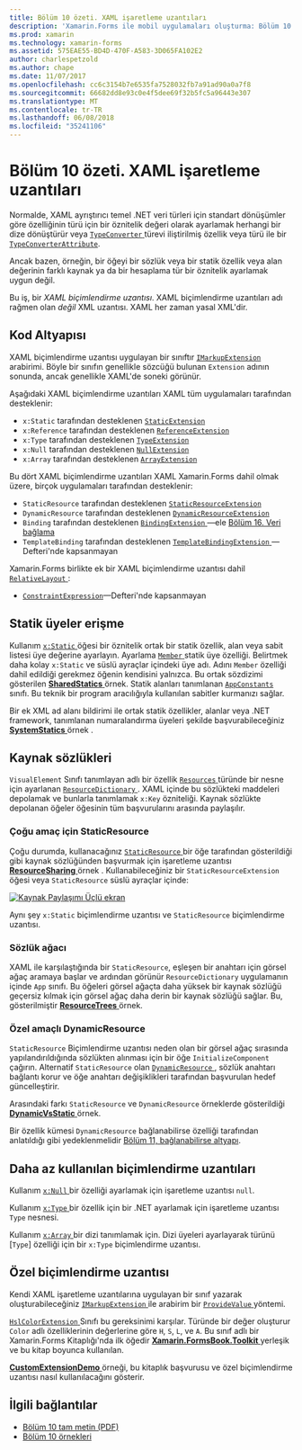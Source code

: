 ```yaml
---
title: Bölüm 10 özeti. XAML işaretleme uzantıları
description: 'Xamarin.Forms ile mobil uygulamaları oluşturma: Bölüm 10 özeti. XAML işaretleme uzantıları'
ms.prod: xamarin
ms.technology: xamarin-forms
ms.assetid: 575EAE55-BD4D-470F-A583-3D065FA102E2
author: charlespetzold
ms.author: chape
ms.date: 11/07/2017
ms.openlocfilehash: cc6c3154b7e6535fa7528032fb7a91ad90a0a7f8
ms.sourcegitcommit: 66682dd8e93c0e4f5dee69f32b5fc5a96443e307
ms.translationtype: MT
ms.contentlocale: tr-TR
ms.lasthandoff: 06/08/2018
ms.locfileid: "35241106"
---
```

# <a name="summary-of-chapter-10-xaml-markup-extensions"></a>Bölüm 10 özeti. XAML işaretleme uzantıları

Normalde, XAML ayrıştırıcı temel .NET veri türleri için standart dönüşümler göre özelliğinin türü için bir öznitelik değeri olarak ayarlamak herhangi bir dize dönüştürür veya [ `TypeConverter` ](https://developer.xamarin.com/api/type/Xamarin.Forms.TypeConverter/) türevi iliştirilmiş özellik veya türü ile bir [`TypeConverterAttribute`](https://developer.xamarin.com/api/type/Xamarin.Forms.TypeConverterAttribute/).

Ancak bazen, örneğin, bir öğeyi bir sözlük veya bir statik özellik veya alan değerinin farklı kaynak ya da bir hesaplama tür bir öznitelik ayarlamak uygun değil.

Bu iş, bir *XAML biçimlendirme uzantısı*. XAML biçimlendirme uzantıları adı rağmen olan *değil* XML uzantısı. XAML her zaman yasal XML'dir.

## <a name="the-code-infrastructure"></a>Kod Altyapısı

XAML biçimlendirme uzantısı uygulayan bir sınıftır [ `IMarkupExtension` ](https://developer.xamarin.com/api/type/Xamarin.Forms.Xaml.IMarkupExtension/) arabirimi. Böyle bir sınıfın genellikle sözcüğü bulunan `Extension` adının sonunda, ancak genellikle XAML'de soneki görünür.

Aşağıdaki XAML biçimlendirme uzantıları XAML tüm uygulamaları tarafından desteklenir:

- `x:Static` tarafından desteklenen [`StaticExtension`](https://developer.xamarin.com/api/type/Xamarin.Forms.Xaml.StaticExtension/)
- `x:Reference` tarafından desteklenen [`ReferenceExtension`](https://developer.xamarin.com/api/type/Xamarin.Forms.Xaml.ReferenceExtension/)
- `x:Type` tarafından desteklenen [`TypeExtension`](https://developer.xamarin.com/api/type/Xamarin.Forms.Xaml.TypeExtension/)
- `x:Null` tarafından desteklenen [`NullExtension`](https://developer.xamarin.com/api/type/Xamarin.Forms.Xaml.NullExtension/)
- `x:Array` tarafından desteklenen [`ArrayExtension`](https://developer.xamarin.com/api/type/Xamarin.Forms.Xaml.ArrayExtension/)

Bu dört XAML biçimlendirme uzantıları XAML Xamarin.Forms dahil olmak üzere, birçok uygulamaları tarafından desteklenir:

- `StaticResource` tarafından desteklenen [`StaticResourceExtension`](https://developer.xamarin.com/api/type/Xamarin.Forms.Xaml.StaticResourceExtension/)
- `DynamicResource` tarafından desteklenen [`DynamicResourceExtension`](https://developer.xamarin.com/api/type/Xamarin.Forms.Xaml.DynamicResourceExtension/)
- `Binding` tarafından desteklenen [ `BindingExtension` ](https://developer.xamarin.com/api/type/Xamarin.Forms.Xaml.BindingExtension/) &mdash;ele [Bölüm 16. Veri bağlama](#chapter16)
- `TemplateBinding` tarafından desteklenen [ `TemplateBindingExtension` ](https://developer.xamarin.com/api/type/Xamarin.Forms.Xaml.TemplateBindingExtension/) &mdash;Defteri'nde kapsanmayan

Xamarin.Forms birlikte ek bir XAML biçimlendirme uzantısı dahil [ `RelativeLayout` ](https://developer.xamarin.com/api/type/Xamarin.Forms.RelativeLayout/):

- [`ConstraintExpression`](https://developer.xamarin.com/api/type/Xamarin.Forms.ConstraintExpression/)&mdash;Defteri'nde kapsanmayan

## <a name="accessing-static-members"></a>Statik üyeler erişme

Kullanım [ `x:Static` ](https://developer.xamarin.com/api/type/Xamarin.Forms.Xaml.StaticExtension/) öğesi bir öznitelik ortak bir statik özellik, alan veya sabit listesi üye değerine ayarlayın. Ayarlama [ `Member` ](https://developer.xamarin.com/api/property/Xamarin.Forms.Xaml.StaticExtension.Member/) statik üye özelliği. Belirtmek daha kolay `x:Static` ve süslü ayraçlar içindeki üye adı. Adını `Member` özelliği dahil edildiği gerekmez öğenin kendisini yalnızca. Bu ortak sözdizimi gösterilen [ **SharedStatics** ](https://github.com/xamarin/xamarin-forms-book-samples/tree/master/Chapter10/SharedStatics) örnek. Statik alanları tanımlanan [ `AppConstants` ](https://github.com/xamarin/xamarin-forms-book-samples/blob/master/Chapter10/SharedStatics/SharedStatics/SharedStatics/AppConstants.cs) sınıfı. Bu teknik bir program aracılığıyla kullanılan sabitler kurmanızı sağlar.

Bir ek XML ad alanı bildirimi ile ortak statik özellikler, alanlar veya .NET framework, tanımlanan numaralandırma üyeleri şekilde başvurabileceğiniz [ **SystemStatics** ](https://github.com/xamarin/xamarin-forms-book-samples/tree/master/Chapter10/SystemStatics) örnek .

## <a name="resource-dictionaries"></a>Kaynak sözlükleri

`VisualElement` Sınıfı tanımlayan adlı bir özellik [ `Resources` ](https://developer.xamarin.com/api/property/Xamarin.Forms.VisualElement.Resources/) türünde bir nesne için ayarlanan [ `ResourceDictionary` ](https://developer.xamarin.com/api/type/Xamarin.Forms.ResourceDictionary/). XAML içinde bu sözlükteki maddeleri depolamak ve bunlarla tanımlamak `x:Key` özniteliği. Kaynak sözlükte depolanan öğeler öğesinin tüm başvurularını arasında paylaşılır.

### <a name="staticresource-for-most-purposes"></a>Çoğu amaç için StaticResource

Çoğu durumda, kullanacağınız [ `StaticResource` ](https://developer.xamarin.com/api/type/Xamarin.Forms.Xaml.StaticResourceExtension/) bir öğe tarafından gösterildiği gibi kaynak sözlüğünden başvurmak için işaretleme uzantısı [ **ResourceSharing** ](https://github.com/xamarin/xamarin-forms-book-samples/tree/master/Chapter10/ResourceSharing) örnek . Kullanabileceğiniz bir `StaticResourceExtension` öğesi veya `StaticResource` süslü ayraçlar içinde:

[![Kaynak Paylaşımı Üçlü ekran](images/ch10fg03-small.png "kaynak paylaşımı")](images/ch10fg03-large.png#lightbox "kaynak paylaşma")

Aynı şey `x:Static` biçimlendirme uzantısı ve `StaticResource` biçimlendirme uzantısı.

### <a name="a-tree-of-dictionaries"></a>Sözlük ağacı

XAML ile karşılaştığında bir `StaticResource`, eşleşen bir anahtarı için görsel ağaç aramaya başlar ve ardından görünür `ResourceDictionary` uygulamanın içinde `App` sınıfı. Bu öğeleri görsel ağaçta daha yüksek bir kaynak sözlüğü geçersiz kılmak için görsel ağaç daha derin bir kaynak sözlüğü sağlar. Bu, gösterilmiştir [ **ResourceTrees** ](https://github.com/xamarin/xamarin-forms-book-samples/tree/master/Chapter10/ResourceTrees) örnek.

### <a name="dynamicresource-for-special-purposes"></a>Özel amaçlı DynamicResource

`StaticResource` Biçimlendirme uzantısı neden olan bir görsel ağaç sırasında yapılandırıldığında sözlükten alınması için bir öğe `InitializeComponent` çağırın. Alternatif `StaticResource` olan [ `DynamicResource` ](https://developer.xamarin.com/api/type/Xamarin.Forms.Xaml.DynamicResourceExtension/), sözlük anahtarı bağlantı korur ve öğe anahtarı değişiklikleri tarafından başvurulan hedef güncelleştirir.

Arasındaki farkı `StaticResource` ve `DynamicResource` örneklerde gösterildiği [ **DynamicVsStatic** ](https://github.com/xamarin/xamarin-forms-book-samples/tree/master/Chapter10/DynamicVsStatic) örnek.

Bir özellik kümesi `DynamicResource` bağlanabilirse özelliği tarafından anlatıldığı gibi yedeklenmelidir [Bölüm 11, bağlanabilirse altyapı](chapter11.md).

## <a name="lesser-used-markup-extensions"></a>Daha az kullanılan biçimlendirme uzantıları

Kullanım [ `x:Null` ](https://developer.xamarin.com/api/type/Xamarin.Forms.Xaml.NullExtension/) bir özelliği ayarlamak için işaretleme uzantısı `null`.

Kullanım [ `x:Type` ](https://developer.xamarin.com/api/type/Xamarin.Forms.Xaml.TypeExtension/) bir özellik için bir .NET ayarlamak için işaretleme uzantısı `Type` nesnesi.

Kullanım [ `x:Array` ](https://developer.xamarin.com/api/type/Xamarin.Forms.Xaml.ArrayExtension/) bir dizi tanımlamak için. Dizi üyeleri ayarlayarak türünü [`Type`] özelliği için bir `x:Type` biçimlendirme uzantısı.

## <a name="a-custom-markup-extension"></a>Özel biçimlendirme uzantısı

Kendi XAML işaretleme uzantılarına uygulayan bir sınıf yazarak oluşturabileceğiniz [ `IMarkupExtension` ](https://developer.xamarin.com/api/type/Xamarin.Forms.Xaml.IMarkupExtension/) ile arabirim bir [ `ProvideValue` ](https://developer.xamarin.com/api/member/Xamarin.Forms.Xaml.IMarkupExtension.ProvideValue/p/System.IServiceProvider/) yöntemi.

[ `HslColorExtension` ](https://github.com/xamarin/xamarin-forms-book-samples/blob/master/Libraries/Xamarin.FormsBook.Toolkit/Xamarin.FormsBook.Toolkit/HslColorExtension.cs) Sınıfı bu gereksinimi karşılar. Türünde bir değer oluşturur `Color` adlı özelliklerinin değerlerine göre `H`, `S`, `L`, ve `A`. Bu sınıf adlı bir Xamarin.Forms Kitaplığı'nda ilk öğedir [ **Xamarin.FormsBook.Toolkit** ](https://github.com/xamarin/xamarin-forms-book-samples/tree/master/Libraries/Xamarin.FormsBook.Toolkit) yerleşik ve bu kitap boyunca kullanılan.

[ **CustomExtensionDemo** ](https://github.com/xamarin/xamarin-forms-book-samples/tree/master/Chapter10/CustomExtensionDemo) örneği, bu kitaplık başvurusu ve özel biçimlendirme uzantısı nasıl kullanılacağını gösterir.



## <a name="related-links"></a>İlgili bağlantılar

- [Bölüm 10 tam metin (PDF)](https://download.xamarin.com/developer/xamarin-forms-book/XamarinFormsBook-Ch10-Apr2016.pdf)
- [Bölüm 10 örnekleri](https://github.com/xamarin/xamarin-forms-book-samples/tree/master/Chapter10)
